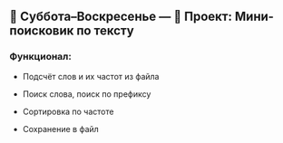 ## 📅 Суббота–Воскресенье — 📘 **Проект: Мини-поисковик по тексту**

### Функционал:

- Подсчёт слов и их частот из файла
    
- Поиск слова, поиск по префиксу
    
- Сортировка по частоте
    
- Сохранение в файл
